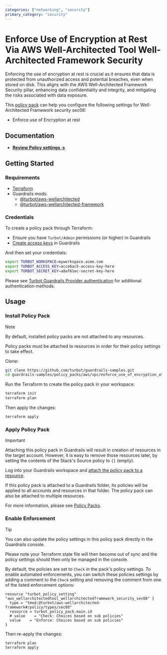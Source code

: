 ```yaml
---
categories: ["networking", "security"]
primary_category: "security"
---
```


# Enforce Use of Encryption at Rest Via AWS Well-Architected Tool Well-Architected Framework Security

Enforcing the use of encryption at rest is crucial as it ensures that data is protected from unauthorized access and potential breaches, even when stored on disk. This aligns with the AWS Well-Architected Framework Security pillar, enhancing data confidentiality and integrity, and mitigating the risks associated with data exposure.

This [policy pack](https://turbot.com/guardrails/docs/concepts/resources/smart-folders) can help you configure the following settings for Well-Architected Framework security sec08:

- Enforce use of Encryption at rest

## Documentation

- **[Review Policy settings →](https://hub-guardrails-turbot-com-git-development-turbot.vercel.app/policy-packs/enforce_use_of_encryption_at_rest_via_well_architected_framework/settings)**

## Getting Started

### Requirements

- [Terraform](https://developer.hashicorp.com/terraform/tutorials/aws-get-started/install-cli)
- Guardrails mods:
  - [@turbot/aws-wellarchitected](https://hub-guardrails-turbot-com-git-development-turbot.vercel.app/aws/mods/aws-wellarchitected)
  - [@turbot/aws-wellarchitected-framework](https://hub-guardrails-turbot-com-git-development-turbot.vercel.app/aws/mods/aws-wellarchitected-framework)

### Credentials

To create a policy pack through Terraform:

- Ensure you have `Turbot/Admin` permissions (or higher) in Guardrails
- [Create access keys](https://turbot.com/guardrails/docs/guides/iam/access-keys#generate-a-new-guardrails-api-access-key) in Guardrails

And then set your credentials:

```sh
export TURBOT_WORKSPACE=myworkspace.acme.com
export TURBOT_ACCESS_KEY=acce6ac5-access-key-here
export TURBOT_SECRET_KEY=a8af61ec-secret-key-here
```

Please see [Turbot Guardrails Provider authentication](https://registry.terraform.io/providers/turbot/turbot/latest/docs#authentication) for additional authentication methods.

## Usage

### Install Policy Pack

> [!NOTE]
> By default, installed policy packs are not attached to any resources.
>
> Policy packs must be attached to resources in order for their policy settings to take effect.

Clone:

```sh
git clone https://github.com/turbot/guardrails-samples.git
cd guardrails-samples/policy_packs/aws/vpc/enforce_use_of_encryption_at_rest_via_well_architected_framework
```

Run the Terraform to create the policy pack in your workspace:

```sh
terraform init
terraform plan
```

Then apply the changes:

```sh
terraform apply
```

### Apply Policy Pack

> [!IMPORTANT]
> Attaching this policy pack in Guardrails will result in creation of resources in the target account. However, it is easy to remove those resources later, by setting the contents of the Stack's Source policy to `{}` (empty).

Log into your Guardrails workspace and [attach the policy pack to a resource](https://turbot.com/guardrails/docs/guides/working-with-folders/smart#attach-a-smart-folder-to-a-resource).

If this policy pack is attached to a Guardrails folder, its policies will be applied to all accounts and resources in that folder. The policy pack can also be attached to multiple resources.

For more information, please see [Policy Packs](https://turbot.com/guardrails/docs/concepts/resources/smart-folders).

### Enable Enforcement

> [!TIP]
> You can also update the policy settings in this policy pack directly in the Guardrails console.
>
> Please note your Terraform state file will then become out of sync and the policy settings should then only be managed in the console.

By default, the policies are set to `Check` in the pack's policy settings. To enable automated enforcements, you can switch these policies settings by adding a comment to the `Check` setting and removing the comment from one of the listed enforcement options:

```hcl
resource "turbot_policy_setting" "aws_wellarchitectedtool_wellarchitectedframework_security_sec08" {
  type = "tmod:@turbot/aws-wellarchitected-framework#/policy/types/sec08"
  resource = turbot_policy_pack.main.id
  # value    = "Check: Choices based on sub policies"
  value    = "Enforce: Choices based on sub policies"
}
```

Then re-apply the changes:

```sh
terraform plan
terraform apply
```
